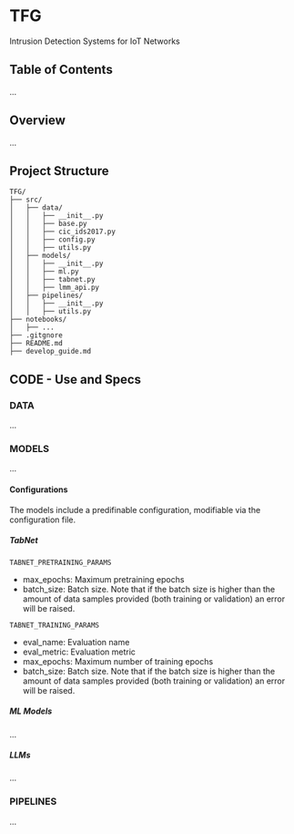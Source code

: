 # TFG
Intrusion Detection Systems for IoT Networks


## Table of Contents

...

## Overview

...

## Project Structure

```plaintext
TFG/
├── src/
│   ├── data/
│   │   ├── __init__.py
│   │   ├── base.py
│   │   ├── cic_ids2017.py
│   │   ├── config.py
│   │   ├── utils.py
│   ├── models/
│   │   ├── __init__.py
│   │   ├── ml.py
│   │   ├── tabnet.py
│   │   ├── lmm_api.py
│   ├── pipelines/
│   │   ├── __init__.py
│   │   ├── utils.py
├── notebooks/
│   ├── ...
├── .gitgnore
├── README.md
├── develop_guide.md
```


## CODE - Use and Specs

### DATA

...

### MODELS

...

#### Configurations

The models include a predifinable configuration, modifiable via the configuration file.

##### TabNet

``TABNET_PRETRAINING_PARAMS``
- max_epochs: Maximum pretraining epochs
- batch_size: Batch size. Note that if the batch size is higher than the amount of data samples provided (both training or validation) an error will be raised.

``TABNET_TRAINING_PARAMS``
- eval_name: Evaluation name
- eval_metric: Evaluation metric
- max_epochs: Maximum number of training epochs
- batch_size: Batch size. Note that if the batch size is higher than the amount of data samples provided (both training or validation) an error will be raised.

##### ML Models

...

##### LLMs


...

### PIPELINES

...